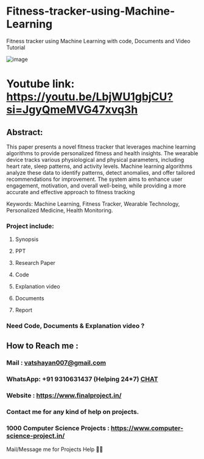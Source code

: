 # Fitness-tracker-using-Machine-Learning
Fitness tracker using Machine Learning with code, Documents and Video Tutorial

![image](https://github.com/user-attachments/assets/5461cb62-e172-4f4b-a175-0c915db0e001)

# Youtube link: https://youtu.be/LbjWU1gbjCU?si=JgyQmeMVG47xvq3h

 ## Abstract:
This paper presents a novel fitness tracker that leverages machine learning algorithms to provide personalized fitness and health insights. The wearable device tracks various physiological and physical parameters, including heart rate, sleep patterns, and activity levels. Machine learning algorithms analyze these data to identify patterns, detect anomalies, and offer tailored recommendations for improvement. The system aims to enhance user engagement, motivation, and overall well-being, while providing a more accurate and effective approach to fitness tracking

Keywords: Machine Learning, Fitness Tracker, Wearable Technology, Personalized Medicine, Health Monitoring.

### Project include: 

1. Synopsis

2. PPT

3. Research Paper


4. Code

5. Explanation video

6. Documents

7. Report


### Need Code, Documents & Explanation video ? 

## How to Reach me :

### Mail : vatshayan007@gmail.com 

### WhatsApp: +91 9310631437 (Helping 24*7) **[CHAT](https://wa.me/message/CHWN2AHCPMAZK1)** 

### Website : https://www.finalproject.in/

### Contact me for any kind of help on projects.
### 1000 Computer Science Projects : https://www.computer-science-project.in/


Mail/Message me for Projects Help 🙏🏻
